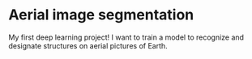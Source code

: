 # Aerial image segmentation
My first deep learning project! I want to train a model to recognize and designate structures on aerial pictures of Earth.
